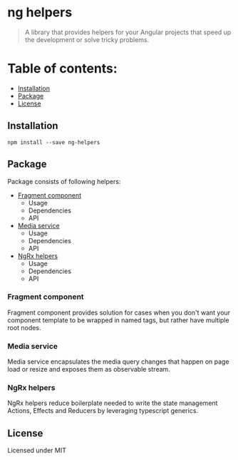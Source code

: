 # ng helpers

> A library that provides helpers for your Angular projects that speed up the development or solve tricky problems.

# Table of contents:
- [Installation](#installation)
- [Package](#package)
- [License](#license)

## Installation
```
npm install --save ng-helpers
```

## Package
Package consists of following helpers:
- [Fragment component](#fragment-component)
  - Usage
  - Dependencies
  - API
- [Media service](#media-service)
  - Usage
  - Dependencies
  - API
- [NgRx helpers](#ngrx-helpers)
  - Usage
  - Dependencies
  - API

### Fragment component

Fragment component provides solution for cases when you don't want your component template to be wrapped in named tags, but rather have multiple root nodes.

### Media service

Media service encapsulates the media query changes that happen on page load or resize and exposes them as observable stream.

### NgRx helpers

NgRx helpers reduce boilerplate needed to write the state management Actions, Effects and Reducers by leveraging typescript generics. 

## License
Licensed under MIT
